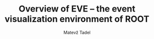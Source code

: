 ---
layout: default
title:  Overview of EVE – the event visualization environment of ROOT
author: Matevž Tadel
conference: 17th International Conference on Computing in High Energy and Nuclear Physics (CHEP09) 21–27 March 2009, Prague, Czech Republic
type: VIS
doi: 10.1088/1742-6596/219/4/042055
---
